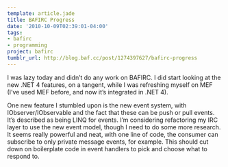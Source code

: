 ```yaml
---
template: article.jade
title: BAFIRC Progress
date: '2010-10-09T02:39:01-04:00'
tags:
- bafirc
- programming
project: bafirc
tumblr_url: http://blog.baf.cc/post/1274397627/bafirc-progress
---
```

I was lazy today and didn’t do any work on BAFIRC. I did start looking at the new .NET 4 features, on a tangent, while I was refreshing myself on MEF (I’ve used MEF before, and now it’s integrated in .NET 4).

One new feature I stumbled upon is the new event system, with IObserver/IObservable and the fact that these can be push or pull events. It’s described as being LINQ for events. I’m considering refactoring my IRC layer to use the new event model, though I need to do some more research. It seems really powerful and neat, with one line of code, the consumer can subscribe to only private message events, for example. This should cut down on boilerplate code in event handlers to pick and choose what to respond to.